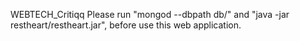 WEBTECH_Critiqq
Please run "mongod --dbpath db/" and "java -jar restheart/restheart.jar", before use this web application.
